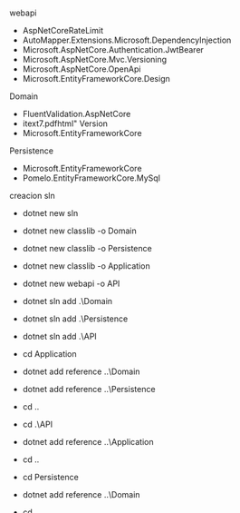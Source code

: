 <br>
<br>
<br>
<br>
<br>
<br>
<br>
<br>
<br>
<br>
<br>
<br>
<br>
<br>
<br>
<br>
<br>
<br>
<br>
<br>
<br>
<br>
<br>
<br>
<br>
<br>
<br>
<br>
<br>
<br>
<br>
<br>
<br>
<br>
<br>
<br>
<br>
<br>
<br>
<br>
<br>
<br>
<br>
<br>
<br>
<br>
<br>
<br>
<br>
<br>
<br>
<br>
<br>
<br>
<br>
<br>
<br>
<br>
<br>
<br>
<br>
<br>
<br>
<br>
<br>
<br>
<br>
<br>
<br>
<br>
<br>
<br>
<br>
<br>
<br>
<br>
<br>
<br>
<br>
<br>
<br>
<br>
<br>
<br>
<br>
<br>
<br>
<br>
<br>
<br>
<br>
<br>
<br>
<br>
<br>
<br>
<br>
<br>
<br>
<br>
<br>
<br>
<br>
<br>
<br>
<br>
<br>
<br>
<br>
<br>
<br>
<br>
<br>
<br>
<br>
<br>
<br>
<br>
<br>
<br>
<br>
<br>
<br>
<br>
<br>
<br>
<br>
<br>
<br>
<br>
<br>
<br>
<br>
<br>
<br>
<br>
<br>
<br>
<br>
<br>
<br>
<br>
<br>
<br>
<br>
<br>
<br>
<br>
<br>
<br>
<br>
<br>
<br>
<br>
<br>
<br>
<br>
<br>
<br>
<br>
<br>
<br>
<br>
<br>
<br>
<br>
<br>
<br>
<br>
<br>
<br>
<br>
<br>
<br>
<br>
<br>
<br>
<br>
<br>
<br>
webapi

- AspNetCoreRateLimit
- AutoMapper.Extensions.Microsoft.DependencyInjection
- Microsoft.AspNetCore.Authentication.JwtBearer
- Microsoft.AspNetCore.Mvc.Versioning
- Microsoft.AspNetCore.OpenApi
- Microsoft.EntityFrameworkCore.Design


Domain

- FluentValidation.AspNetCore
- itext7.pdfhtml" Version
- Microsoft.EntityFrameworkCore


Persistence

- Microsoft.EntityFrameworkCore
- Pomelo.EntityFrameworkCore.MySql

creacion sln

- dotnet new sln
- dotnet new classlib -o Domain
- dotnet new classlib -o Persistence
- dotnet new classlib -o Application
- dotnet new webapi -o API

- dotnet sln add .\Domain
- dotnet sln add .\Persistence
- dotnet sln add .\API

- cd Application
- dotnet add reference ..\Domain
- dotnet add reference ..\Persistence
- cd ..
- cd .\API
- dotnet add reference ..\Application
- cd ..
- cd Persistence
- dotnet add reference ..\Domain
- cd ..


tool

- dotnet tool list -g
- dotnet tool install --global dotnet-ef

Migraciones

- dotnet ef add FirstMig --project .\Persistence\ --startup-project .\API\ --output-dir ./Data/Migrations
- dotnet ef update --project .\Persistence --startup-project .\API\
